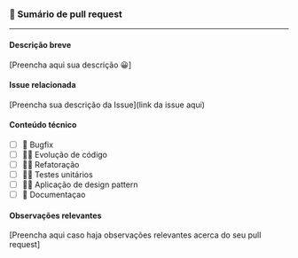 ### 👾 Sumário de pull request
----------- 
#### Descrição breve
[Preencha aqui sua descrição 😀]

#### Issue relacionada
[Preencha sua descrição da Issue](link da issue aqui)

#### Conteúdo técnico
- [ ] 🐞 Bugfix
- [ ] 🐱‍🏍 Evolução de código
- [ ] 🐱‍🐉 Refatoração
- [ ] 🐱‍🚀 Testes unitários
- [ ] 🐱‍👤 Aplicação de design pattern
- [ ] 📄 Documentaçao

#### Observações relevantes
[Preencha aqui caso haja observações relevantes acerca do seu pull request]
